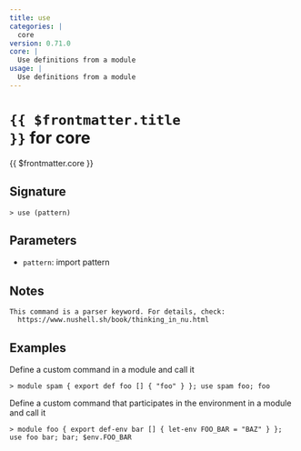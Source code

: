 ```yaml
---
title: use
categories: |
  core
version: 0.71.0
core: |
  Use definitions from a module
usage: |
  Use definitions from a module
---
```


# <code>{{ $frontmatter.title }}</code> for core

<div class='command-title'>{{ $frontmatter.core }}</div>

## Signature

```> use (pattern)```

## Parameters

 -  `pattern`: import pattern

## Notes
```text
This command is a parser keyword. For details, check:
  https://www.nushell.sh/book/thinking_in_nu.html
```
## Examples

Define a custom command in a module and call it
```shell
> module spam { export def foo [] { "foo" } }; use spam foo; foo
```

Define a custom command that participates in the environment in a module and call it
```shell
> module foo { export def-env bar [] { let-env FOO_BAR = "BAZ" } }; use foo bar; bar; $env.FOO_BAR
```
